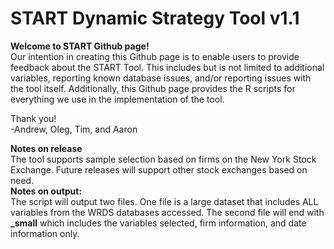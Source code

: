 # START Dynamic Strategy Tool v1.1

**Welcome to START Github page!**  
Our intention in creating this Github page is to enable users to provide feedback about the START Tool. This includes but is not limited to additional variables, reporting known database issues, and/or reporting issues with the tool itself. Additionally, this Github page provides the R scripts for everything we use in the implementation  of the tool.   

  
  
Thank you!  
-Andrew, Oleg, Tim, and Aaron

**Notes on release**  
The tool supports sample selection based on firms on the New York Stock Exchange. Future releases will support other stock exchanges based on need.  
**Notes on output:**  
The script will output two files. One file is a large dataset that includes ALL variables from the WRDS databases accessed. The second file will end with **_small** which includes the variables selected, firm information, and date information only.
